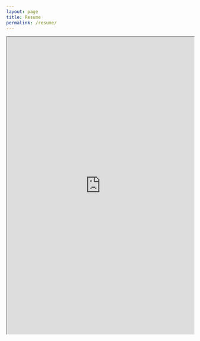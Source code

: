 ```yaml
---
layout: page
title: Resume
permalink: /resume/
---
```


<iframe src="https://drive.google.com/file/d/1WePan3jDXzkU3WxEgh0YRjTI_9iVDG5n/preview" width="100%" height="800"></iframe>

